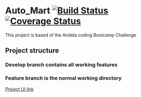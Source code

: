 # Auto_Mart [![Build Status](https://travis-ci.com/Oliver-ke/Auto_Mart.svg?branch=develop)](https://travis-ci.com/Oliver-ke/Auto_Mart) [![Coverage Status](https://coveralls.io/repos/github/Oliver-ke/Auto_Mart/badge.svg?branch=ft-project-setup-166051773)](https://coveralls.io/github/Oliver-ke/Auto_Mart?branch=ft-project-setup-166051773)
This project is based of the Andela coding Bootcamp Challenge 

## Project structure
### Develop branch contains all working features
### Feature branch is the normal working directory 
[Project UI link](https://oliver-ke.github.io/Auto_Mart/)

